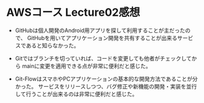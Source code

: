 # AWSコース Lecture02感想
- GitHubは個人開発のAndroid用アプリを探して利用することが主だったので、
GitHubを用いてアプリケーション開発を共有することが出来るサービスであると知らなかった。

- Gitではブランチを切っていれば、コードを変更しても他者がチェックしてから
mainに変更を適用できる点が非常に便利だと感じた。

- Git-FlowはスマホやPCアプリケーションの基本的な開発方法であることが分かった。
サービスをリリースしつつ、バグ修正や新機能の開発・実装を並行して行うことが出来るのは非常に便利だと感じた。